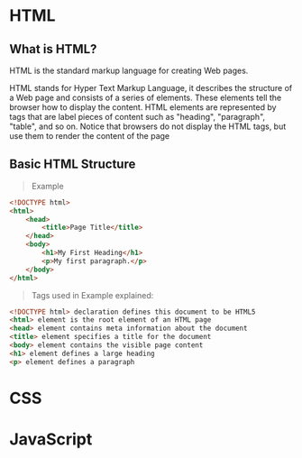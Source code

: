 <h1>HTML</h1>
<h2>What is HTML?</h2>
<p>HTML is the standard markup language for creating Web pages.</p>
<p>HTML stands for Hyper Text Markup Language, it describes the structure of a Web page and consists of a series of elements. These elements tell the browser how to display the content. HTML elements are represented by tags that are label pieces of content such as "heading", "paragraph", "table", and so on. Notice that browsers do not display the HTML tags, but use them to render the content of the page</p>
<h2>Basic HTML Structure</h2>

> Example

```html
<!DOCTYPE html>
<html>
    <head>
        <title>Page Title</title>
    </head>
    <body>
        <h1>My First Heading</h1>
        <p>My first paragraph.</p>
    </body>
</html>
```
> Tags used in Example explained:
```html
<!DOCTYPE html> declaration defines this document to be HTML5
<html> element is the root element of an HTML page
<head> element contains meta information about the document
<title> element specifies a title for the document
<body> element contains the visible page content
<h1> element defines a large heading
<p> element defines a paragraph
```


<h1>CSS<h1>

<h1>JavaScript<h1>
